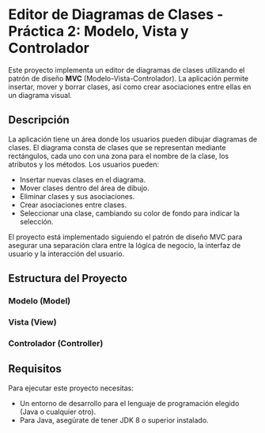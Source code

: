 # Editor de Diagramas de Clases - Práctica 2: Modelo, Vista y Controlador

Este proyecto implementa un editor de diagramas de clases utilizando el patrón de diseño **MVC** (Modelo-Vista-Controlador). La aplicación permite insertar, mover y borrar clases, así como crear asociaciones entre ellas en un diagrama visual.

## Descripción

La aplicación tiene un área donde los usuarios pueden dibujar diagramas de clases. El diagrama consta de clases que se representan mediante rectángulos, cada uno con una zona para el nombre de la clase, los atributos y los métodos. Los usuarios pueden:

- Insertar nuevas clases en el diagrama.
- Mover clases dentro del área de dibujo.
- Eliminar clases y sus asociaciones.
- Crear asociaciones entre clases.
- Seleccionar una clase, cambiando su color de fondo para indicar la selección.

El proyecto está implementado siguiendo el patrón de diseño MVC para asegurar una separación clara entre la lógica de negocio, la interfaz de usuario y la interacción del usuario.

## Estructura del Proyecto

### Modelo (Model)

### Vista (View)

### Controlador (Controller)



## Requisitos

Para ejecutar este proyecto necesitas:

- Un entorno de desarrollo para el lenguaje de programación elegido (Java o cualquier otro).
- Para Java, asegúrate de tener JDK 8 o superior instalado.

